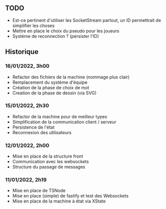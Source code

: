 ## TODO

- Est-ce pertinent d'utiliser les SocketStream partout, un ID permettrait de simplifier les choses
- Mettre en place le choix du pseudo pour les joueurs
- Système de reconnection ? (persister l'ID)

## Historique

### 16/01/2022, 3h00

- Refactor des fichiers de la machine (nommage plus clair)
- Remplacement du système d'équipe
- Création de la phase de choix de mot
- Creation de la phase de dessin (via SVG)

### 15/01/2022, 2h30

- Refactor de la machine pour de meilleur types
- Simplification de la communication client / serveur
- Persistence de l'état
- Reconnexion des utilisateurs

### 12/01/2022, 2h00

- Mise en place de la structure front
- Communication avec les websockets
- Structure du passage de messages

### 11/01/2022, 2h19

- Mise en place de TSNode
- Mise en place (simple) de fastify et test des Websockets
- Mise en place de la machine à état via XState
